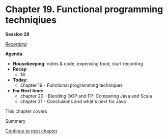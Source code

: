 # Chapter 19. Functional programming techniqiues

**Session 28**

_[Recording]()_

**Agenda**

- **Housekeeping**: notes & code, expensing food, start recording
- **Recap**
    - 18
- **Today:** 
    - chapter 19 - Functional programming techniques 
- **For Next time:** 
    - chapter 20 - Blending OOP and FP: Comparing Java and Scala
    - chapter 21 - Conclusions and what's next for Java
    
This chapter covers



Summary

[Continue to next chapter](README-chapter-19.md)